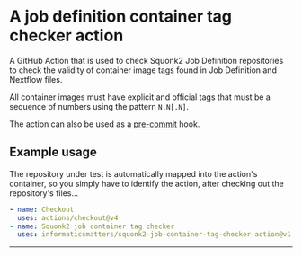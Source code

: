 # A job definition container tag checker action
A GitHub Action that is used to check Squonk2 Job Definition repositories to
check the validity of container image tags found in Job Definition and
Nextflow files.

All container images must have explicit and official tags that
must be a sequence of numbers using the pattern `N.N[.N]`.

The action can also be used as a [pre-commit] hook.

## Example usage
The repository under test is automatically mapped into the action's container,
so you simply have to identify the action, after checking out the repository's files...

```yaml
- name: Checkout
  uses: actions/checkout@v4
- name: Squonk2 job container tag checker
  uses: informaticsmatters/squonk2-job-container-tag-checker-action@v1
```

---

[pre-commit]: https://pre-commit.com/
